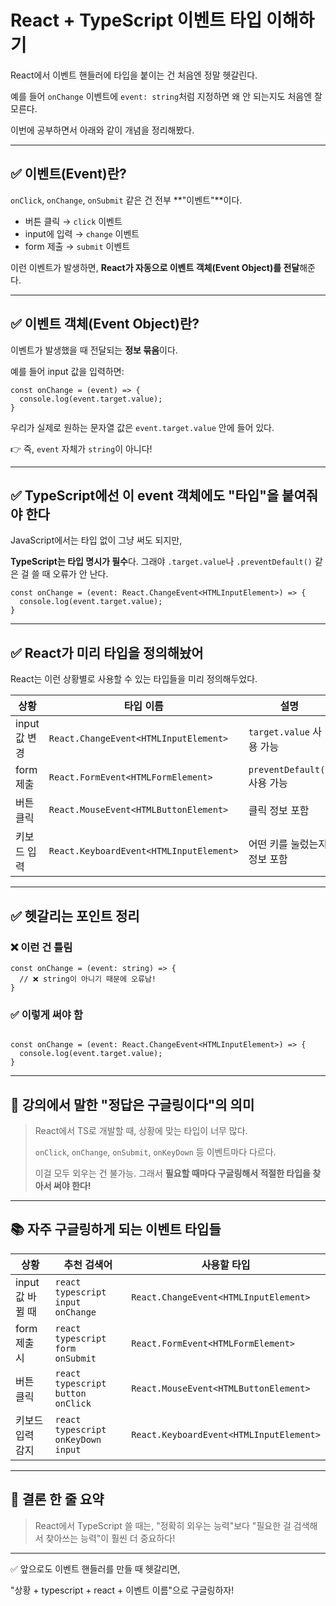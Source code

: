 React + TypeScript 이벤트 타입 이해하기
===


React에서 이벤트 핸들러에 타입을 붙이는 건 처음엔 정말 헷갈린다.

예를 들어 `onChange` 이벤트에 `event: string`처럼 지정하면 왜 안 되는지도 처음엔 잘 모른다.

이번에 공부하면서 아래와 같이 개념을 정리해봤다.

---

## ✅ 이벤트(Event)란?

`onClick`, `onChange`, `onSubmit` 같은 건 전부 **"이벤트"**이다.

- 버튼 클릭 → `click` 이벤트
- input에 입력 → `change` 이벤트
- form 제출 → `submit` 이벤트

이런 이벤트가 발생하면, **React가 자동으로 이벤트 객체(Event Object)를 전달**해준다.

---

## ✅ 이벤트 객체(Event Object)란?

이벤트가 발생했을 때 전달되는 **정보 묶음**이다.

예를 들어 input 값을 입력하면:

```tsx
const onChange = (event) => {
  console.log(event.target.value);
}

```

우리가 실제로 원하는 문자열 값은 `event.target.value` 안에 들어 있다.

👉 즉, `event` 자체가 `string`이 아니다!

---

## ✅ TypeScript에선 이 event 객체에도 "타입"을 붙여줘야 한다

JavaScript에서는 타입 없이 그냥 써도 되지만,

**TypeScript는 타입 명시가 필수**다. 그래야 `.target.value`나 `.preventDefault()` 같은 걸 쓸 때 오류가 안 난다.

```tsx
const onChange = (event: React.ChangeEvent<HTMLInputElement>) => {
  console.log(event.target.value);
}
```

---

## ✅ React가 미리 타입을 정의해놨어

React는 이런 상황별로 사용할 수 있는 타입들을 미리 정의해두었다.

| 상황 | 타입 이름 | 설명 |
| --- | --- | --- |
| input 값 변경 | `React.ChangeEvent<HTMLInputElement>` | `target.value` 사용 가능 |
| form 제출 | `React.FormEvent<HTMLFormElement>` | `preventDefault()` 사용 가능 |
| 버튼 클릭 | `React.MouseEvent<HTMLButtonElement>` | 클릭 정보 포함 |
| 키보드 입력 | `React.KeyboardEvent<HTMLInputElement>` | 어떤 키를 눌렀는지 정보 포함 |

---

## ✅ 헷갈리는 포인트 정리

### ❌ 이런 건 틀림

```tsx
const onChange = (event: string) => {
  // ❌ string이 아니기 때문에 오류남!
}
```

### ✅ 이렇게 써야 함

```tsx

const onChange = (event: React.ChangeEvent<HTMLInputElement>) => {
  console.log(event.target.value);
}

```

---

## 💬 강의에서 말한 "정답은 구글링이다"의 의미

> React에서 TS로 개발할 때, 상황에 맞는 타입이 너무 많다.
> 
> 
> `onClick`, `onChange`, `onSubmit`, `onKeyDown` 등 이벤트마다 다르다.
> 
> 이걸 모두 외우는 건 불가능. 그래서 **필요할 때마다 구글링해서 적절한 타입을 찾아서 써야 한다!**
> 

---

## 📚 자주 구글링하게 되는 이벤트 타입들

| 상황 | 추천 검색어 | 사용할 타입 |
| --- | --- | --- |
| input 값 바뀔 때 | `react typescript input onChange` | `React.ChangeEvent<HTMLInputElement>` |
| form 제출 시 | `react typescript form onSubmit` | `React.FormEvent<HTMLFormElement>` |
| 버튼 클릭 | `react typescript button onClick` | `React.MouseEvent<HTMLButtonElement>` |
| 키보드 입력 감지 | `react typescript onKeyDown input` | `React.KeyboardEvent<HTMLInputElement>` |

---

## 🔑 결론 한 줄 요약

> React에서 TypeScript 쓸 때는, "정확히 외우는 능력"보다 "필요한 걸 검색해서 찾아쓰는 능력"이 훨씬 더 중요하다!
> 

---

✅ 앞으로도 이벤트 핸들러를 만들 때 헷갈리면,

"상황 + typescript + react + 이벤트 이름"으로 구글링하자!